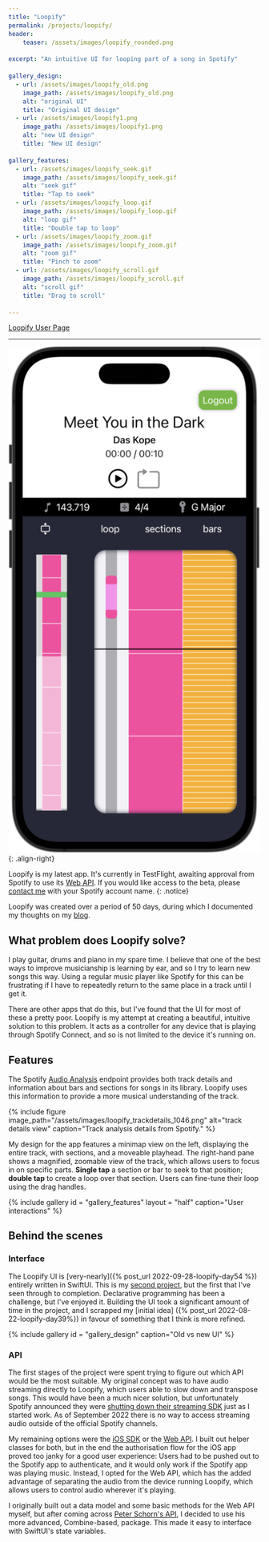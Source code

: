 ```yaml
---
title: "Loopify"
permalink: /projects/loopify/
header:
    teaser: /assets/images/loopify_rounded.png

excerpt: "An intuitive UI for looping part of a song in Spotify"

gallery_design:
  - url: /assets/images/loopify_old.png
    image_path: /assets/images/loopify_old.png
    alt: "original UI"
    title: "Original UI design"
  - url: /assets/images/loopify1.png
    image_path: /assets/images/loopify1.png
    alt: "new UI design"
    title: "New UI design"

gallery_features:
  - url: /assets/images/loopify_seek.gif
    image_path: /assets/images/loopify_seek.gif
    alt: "seek gif"
    title: "Tap to seek"
  - url: /assets/images/loopify_loop.gif
    image_path: /assets/images/loopify_loop.gif
    alt: "loop gif"
    title: "Double tap to loop"
  - url: /assets/images/loopify_zoom.gif
    image_path: /assets/images/loopify_zoom.gif
    alt: "zoom gif"
    title: "Pinch to zoom"
  - url: /assets/images/loopify_scroll.gif
    image_path: /assets/images/loopify_scroll.gif
    alt: "scroll gif"
    title: "Drag to scroll"

---
```


<a href="https://bfrearson.github.io/loopifyhelp/" class="btn btn--primary">Loopify User Page</a>

---

![image-left](/assets/images/loopify1.png){: .align-right}

Loopify is my latest app. It's currently in TestFlight, awaiting approval from Spotify to use its [Web API](https://developer.spotify.com/documentation/web-api/). If you would like access to the beta, please [contact me](/pages/contact/) with your Spotify account name. 
{: .notice}

Loopify was created over a period of 50 days, during which I documented my thoughts on my [blog](/blog/).

## What problem does Loopify solve?

I play guitar, drums and piano in my spare time. I believe that one of the best ways to improve musicianship is learning by ear, and so I try to learn new songs this way. Using a regular music player like Spotify for this can be frustrating if I have to repeatedly return to the same place in a track until I get it.

There are other apps that do this, but I've found that the UI for most of these a pretty poor. Loopify is my attempt at creating a beautiful, intuitive solution to this problem. It acts as a controller for any device that is playing through Spotify Connect, and so is not limited to the device it's running on.

## Features

The Spotify [Audio Analysis](https://developer.spotify.com/documentation/web-api/reference/#/operations/get-audio-analysis) endpoint provides both track details and information about bars and sections for songs in its library. Loopify uses this information to provide a more musical understanding of the track.

{% include figure image_path="/assets/images/loopify_trackdetails_1046.png" alt="track details view" caption="Track analysis details from Spotify." %}

My design for the app features a minimap view on the left, displaying the entire track, with sections, and a moveable playhead. The right-hand pane shows a magnified, zoomable view of the track, which allows users to focus in on specific parts. **Single tap** a section or bar to seek to that position; **double tap** to create a loop over that section. Users can fine-tune their loop using the drag handles.

{% include gallery id = "gallery_features" layout = "half" caption="User interactions" %}

## Behind the scenes

### Interface
The Loopify UI is [very-nearly]({% post_url 2022-09-28-loopify-day54 %}) entirely written in SwiftUI. This is my [second project](/projects/progress), but the first that I've seen through to completion. Declarative programming has been a challenge, but I've enjoyed it. Building the UI took a significant amount of time in the project, and I scrapped my [initial idea] ({% post_url 2022-08-22-loopify-day39%}) in favour of something that I think is more refined.

{% include gallery id = "gallery_design" caption="Old vs new UI" %}

### API
The first stages of the project were spent trying to figure out which API would be the most suitable. My original concept was to have audio streaming directly to Loopify, which users able to slow down and transpose songs. This would have been a much nicer solution, but unfortunately Spotify announced they were [shutting down their streaming SDK](https://developer.spotify.com/community/news/2022/07/15/mobile-streaming-sdks-update/) just as I started work. As of September 2022 there is no way to access streaming audio outside of the official Spotify channels.

My remaining options were the [iOS SDK](https://developer.spotify.com/documentation/ios/) or the [Web API](https://developer.spotify.com/documentation/web-api/). I built out helper classes for both, but in the end the authorisation flow for the iOS app proved too janky for a good user experience: Users had to be pushed out to the Spotify app to authenticate, and it would only work if the Spotify app was playing music. Instead, I opted for the Web API, which has the added advantage of separating the audio from the device running Loopify, which allows users to control audio wherever it's playing.

I originally built out a data model and some basic methods for the Web API myself, but after coming across [Peter Schorn's API](https://github.com/Peter-Schorn/SpotifyAPI), I decided to use his more advanced, Combine-based, package. This made it easy to interface with SwiftUI's state variables.